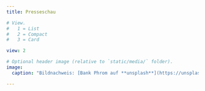 ```yaml
---
title: Presseschau

# View.
#   1 = List
#   2 = Compact
#   3 = Card

view: 2

# Optional header image (relative to `static/media/` folder).
image:
  caption: "Bildnachweis: [Bank Phrom auf **unsplash**](https://unsplash.com/photos/Tzm3Oyu_6sk)"

---
```

